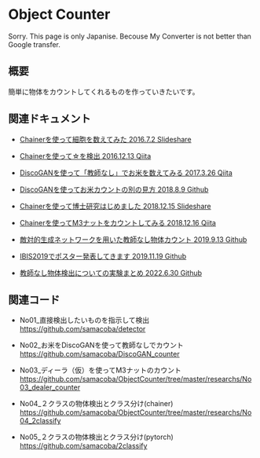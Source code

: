 # Object Counter

Sorry. This page is only Japanise.
Becouse My Converter is not better than Google transfer.


## 概要
簡単に物体をカウントしてくれるものを作っていきたいです。

## 関連ドキュメント

- [Chainerを使って細胞を数えてみた 2016.7.2 Slideshare](https://www.slideshare.net/samacoba1983/chainer-63698486)
- [Chainerを使って☆を検出 2016.12.13 Qiita](https://qiita.com/samacoba/items/c4dd820648f4271381a0)
- [DiscoGANを使って「教師なし」でお米を数えてみる 2017.3.26 Qiita](https://qiita.com/samacoba/items/f04ed6a3a170fd97cef5)
- [DiscoGANを使ってお米カウントの別の見方 2018.8.9 Github](./docs/doc001.md)
- [Chainerを使って博士研究はじめました 2018.12.15 Slideshare](https://www.slideshare.net/samacoba1983/chainer-125935410)
- [Chainerを使ってM3ナットをカウントしてみる 2018.12.16 Qiita](https://qiita.com/samacoba/items/6c65651696e322b51edd)
- [敵対的生成ネットワークを用いた教師なし物体カウント 2019.9.13 Github ](./docs/comps/20190913_gan_count.pdf)
- [IBIS2019でポスター発表してきます 2019.11.19 Github ](https://samacoba.github.io/20191119ibis)

- [教師なし物体検出についての実験まとめ 2022.6.30 Github ](https://samacoba.github.io/20220630report)

## 関連コード

- No01_直接検出したいものを指示して検出
https://github.com/samacoba/detector

- No02_お米をDiscoGANを使って教師なしでカウント
https://github.com/samacoba/DiscoGAN_counter

- No03_ディーラ（仮）を使ってM3ナットのカウント
https://github.com/samacoba/ObjectCounter/tree/master/researchs/No03_dealer_counter

- No04_２クラスの物体検出とクラス分け(chainer)
https://github.com/samacoba/ObjectCounter/tree/master/researchs/No04_2classify

- No05_２クラスの物体検出とクラス分け(pytorch)
https://github.com/samacoba/2classify




